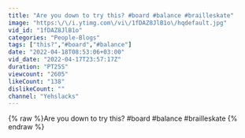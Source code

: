 ```yaml
---
title: "Are you down to try this? #board #balance #brailleskate"
image: "https:\/\/i.ytimg.com\/vi\/1fDAZ8JlB1o\/hqdefault.jpg"
vid_id: "1fDAZ8JlB1o"
categories: "People-Blogs"
tags: ["this?","#board","#balance"]
date: "2022-04-18T08:53:06+03:00"
vid_date: "2022-04-17T23:57:17Z"
duration: "PT25S"
viewcount: "2605"
likeCount: "138"
dislikeCount: ""
channel: "Yehslacks"
---
```

{% raw %}Are you down to try this? #board #balance #brailleskate {% endraw %}
